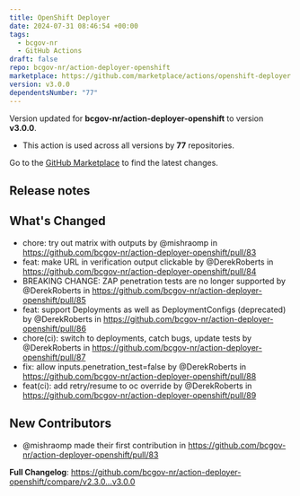 ```yaml
---
title: OpenShift Deployer
date: 2024-07-31 08:46:54 +00:00
tags:
  - bcgov-nr
  - GitHub Actions
draft: false
repo: bcgov-nr/action-deployer-openshift
marketplace: https://github.com/marketplace/actions/openshift-deployer
version: v3.0.0
dependentsNumber: "77"
---
```



Version updated for **bcgov-nr/action-deployer-openshift** to version **v3.0.0**.
- This action is used across all versions by **77** repositories.

Go to the [GitHub Marketplace](https://github.com/marketplace/actions/openshift-deployer) to find the latest changes.

## Release notes

## What's Changed
* chore: try out matrix with outputs by @mishraomp in https://github.com/bcgov-nr/action-deployer-openshift/pull/83
* feat: make URL in verification output clickable by @DerekRoberts in https://github.com/bcgov-nr/action-deployer-openshift/pull/84
* BREAKING CHANGE: ZAP penetration tests are no longer supported by @DerekRoberts in https://github.com/bcgov-nr/action-deployer-openshift/pull/85
* feat: support Deployments as well as DeploymentConfigs (deprecated) by @DerekRoberts in https://github.com/bcgov-nr/action-deployer-openshift/pull/86
* chore(ci): switch to deployments, catch bugs, update tests by @DerekRoberts in https://github.com/bcgov-nr/action-deployer-openshift/pull/87
* fix: allow inputs.penetration_test=false by @DerekRoberts in https://github.com/bcgov-nr/action-deployer-openshift/pull/88
* feat(ci): add retry/resume to oc override by @DerekRoberts in https://github.com/bcgov-nr/action-deployer-openshift/pull/89

## New Contributors
* @mishraomp made their first contribution in https://github.com/bcgov-nr/action-deployer-openshift/pull/83

**Full Changelog**: https://github.com/bcgov-nr/action-deployer-openshift/compare/v2.3.0...v3.0.0
